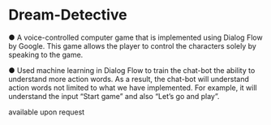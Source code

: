 # Dream-Detective

● A voice-controlled computer game that is implemented using Dialog Flow by Google. This
game allows the player to control the characters solely by speaking to the game.

● Used machine learning in Dialog Flow to train the chat-bot the ability to understand more
action words. As a result, the chat-bot will understand action words not limited to what we
have implemented. For example, it will understand the input “Start game” and also “Let’s go
and play”.

available upon request



